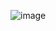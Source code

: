 ![image](https://github.com/having-dlrow/project_jsp_blog/assets/79270228/1971f64d-b747-4316-bce7-cb9007ed5db4)
